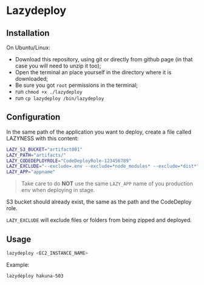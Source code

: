 

# Lazydeploy

## Installation

On Ubuntu/Linux:

* Download this repository, using git or directly from github page (in that case you will need to unzip it too);
* Open the terminal an place yourself in the directory where it is downloaded;
* Be sure you got `root` permissions in the terminal;
* run `chmod +x ./lazydeploy`
* run `cp lazydeploy /bin/lazydeploy`

## Configuration

In the same path of the application you want to deploy, create a file called LAZYNESS with this content: 

```bash
LAZY_S3_BUCKET="artifact001"
LAZY_PATH="artifacts/"
LAZY_CODEDEPLOYROLE="CodeDeployRole-123456789"
LAZY_EXCLUDE="--exclude=.env --exclude=*node_modules* --exclude=*dist*"
LAZY_APP="appname"
```

> Take care to do **NOT** use the same `LAZY_APP` name of you production env when deploying in stage.

S3 bucket should already exist, the same as the path and the CodeDeploy role. 

`LAZY_EXCLUDE` will exclude files or folders from being zipped and deployed. 

## Usage

```bash
lazydeploy <EC2_INSTANCE_NAME>
```

Example:
```bash
lazydeploy hakuna-503
```